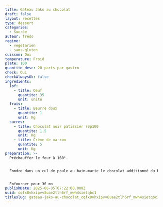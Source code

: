 ```yaml
---
title: Gateau Jako au chocolat
draft: false
layout: recettes
type: dessert
categories:
  - Sucrée
auteur: frédo
regime:
  - vegetarien
  - sans-gluten
cuisson: Oui
temperature: Froid
plate: 100
quantite_desc: 20 parts par gastro
check: Oui
checkAlwaysOk: false
ingredients:
  lof:
    - title: Oeuf
      quantite: 35
      unit: unité
  frais:
    - title: Beurre doux
      quantite: 1
      unit: Kg
  sucres:
    - title: Chocolat noir patissier 70p100
      quantite: 1.5
      unit: Kg
    - title: Crème de marron
      quantite: 5
      unit: Kg
preparation: >-
  Préchauffer le four à 160°.


  Fondre dans un cul de poule au bain-marie le chocolat additionné du beurre, ajouter la crème de marron. Lorsque le mélange est presque froid y ajouter les oeufs entiers. Bien mélanger. Portionner en gastros plats tapissés de papier sulfurisé.


  Enfourner pour 30 mn
publishDate: 2025-06-05T07:22:00.000Z
uuid: cqfx8vhxipvv8uae2tlh6rf_mwh4sietqbc1
titleslug: gateau-jako-au-chocolat_cqfx8vhxipvv8uae2tlh6rf_mwh4sietqbc1
---
```

